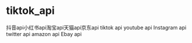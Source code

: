 # tiktok_api
抖音api小红书api淘宝api天猫api京东api tiktok api youtube api Instagram api twitter api amazon api Ebay api
